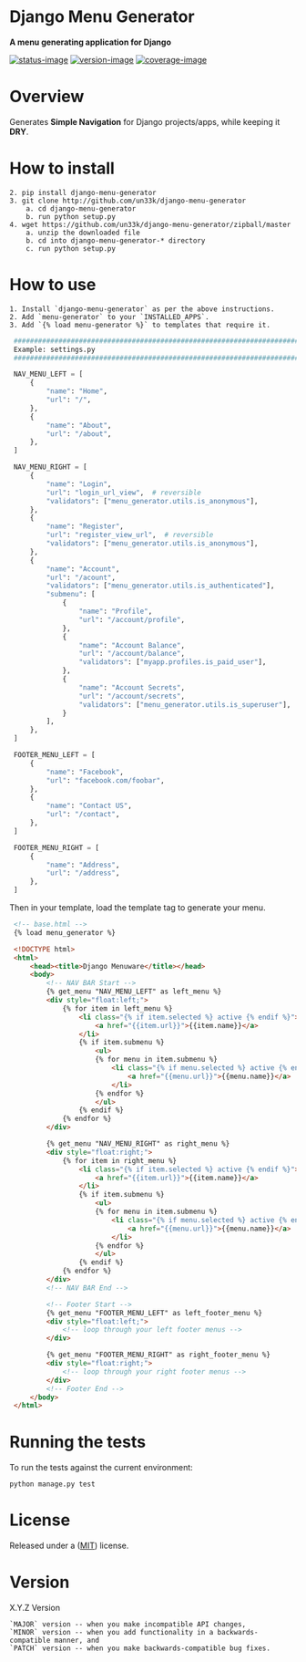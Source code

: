 Django Menu Generator
====================

**A menu generating application for Django**

[![status-image]][status-link]
[![version-image]][version-link]
[![coverage-image]][coverage-link]

Overview
====================

Generates **Simple Navigation** for Django projects/apps, while keeping it **DRY**.

How to install
====================

    2. pip install django-menu-generator
    3. git clone http://github.com/un33k/django-menu-generator
        a. cd django-menu-generator
        b. run python setup.py
    4. wget https://github.com/un33k/django-menu-generator/zipball/master
        a. unzip the downloaded file
        b. cd into django-menu-generator-* directory
        c. run python setup.py

How to use
====================
    1. Install `django-menu-generator` as per the above instructions.
    2. Add `menu-generator` to your `INSTALLED_APPS`.
    3. Add `{% load menu-generator %}` to templates that require it.

   ```python
    ####################################################################################
    Example: settings.py
    ####################################################################################

    NAV_MENU_LEFT = [
        {
            "name": "Home",
            "url": "/",
        },
        {
            "name": "About",
            "url": "/about",
        },
    ]

    NAV_MENU_RIGHT = [
        {
            "name": "Login",
            "url": "login_url_view",  # reversible
            "validators": ["menu_generator.utils.is_anonymous"],
        },
        {
            "name": "Register",
            "url": "register_view_url",  # reversible
            "validators": ["menu_generator.utils.is_anonymous"],
        },
        {
            "name": "Account",
            "url": "/acount",
            "validators": ["menu_generator.utils.is_authenticated"],
            "submenu": [
                {
                    "name": "Profile",
                    "url": "/account/profile",
                },
                {
                    "name": "Account Balance",
                    "url": "/account/balance",
                    "validators": ["myapp.profiles.is_paid_user"],
                },
                {
                    "name": "Account Secrets",
                    "url": "/account/secrets",
                    "validators": ["menu_generator.utils.is_superuser"],
                }
            ],
        },
    ]

    FOOTER_MENU_LEFT = [
        {
            "name": "Facebook",
            "url": "facebook.com/foobar",
        },
        {
            "name": "Contact US",
            "url": "/contact",
        },
    ]

    FOOTER_MENU_RIGHT = [
        {
            "name": "Address",
            "url": "/address",
        },
    ]
   ```

Then in your template, load the template tag to generate your menu.

   ```html
    <!-- base.html -->
    {% load menu_generator %}

    <!DOCTYPE html>
    <html>
        <head><title>Django Menuware</title></head>
        <body>
            <!-- NAV BAR Start -->
            {% get_menu "NAV_MENU_LEFT" as left_menu %}
            <div style="float:left;">
                {% for item in left_menu %}
                    <li class="{% if item.selected %} active {% endif %}">
                        <a href="{{item.url}}">{{item.name}}</a>
                    </li>
                    {% if item.submenu %}
                        <ul>
                        {% for menu in item.submenu %}
                            <li class="{% if menu.selected %} active {% endif %}">
                                <a href="{{menu.url}}">{{menu.name}}</a>
                            </li>
                        {% endfor %}
                        </ul>
                    {% endif %}
                {% endfor %}
            </div>

            {% get_menu "NAV_MENU_RIGHT" as right_menu %}
            <div style="float:right;">
                {% for item in right_menu %}
                    <li class="{% if item.selected %} active {% endif %}">
                        <a href="{{item.url}}">{{item.name}}</a>
                    </li>
                    {% if item.submenu %}
                        <ul>
                        {% for menu in item.submenu %}
                            <li class="{% if menu.selected %} active {% endif %}">
                                <a href="{{menu.url}}">{{menu.name}}</a>
                            </li>
                        {% endfor %}
                        </ul>
                    {% endif %}
                {% endfor %}
            </div>
            <!-- NAV BAR End -->

            <!-- Footer Start -->
            {% get_menu "FOOTER_MENU_LEFT" as left_footer_menu %}
            <div style="float:left;">
                <!-- loop through your left footer menus -->
            </div>

            {% get_menu "FOOTER_MENU_RIGHT" as right_footer_menu %}
            <div style="float:right;">
                <!-- loop through your right footer menus -->
            </div>
            <!-- Footer End -->
        </body>
    </html>
   ```

Running the tests
====================

To run the tests against the current environment:

    python manage.py test


License
====================

Released under a ([MIT](LICENSE)) license.


Version
====================
X.Y.Z Version

    `MAJOR` version -- when you make incompatible API changes,
    `MINOR` version -- when you add functionality in a backwards-compatible manner, and
    `PATCH` version -- when you make backwards-compatible bug fixes.

[status-image]: https://travis-ci.org/RADYConsultores/django-menu-generator.svg?branch=master
[status-link]: https://travis-ci.org/RADYConsultores/django-menu-generator?branch=master

[version-image]: https://img.shields.io/pypi/v/django-menu-generator.svg
[version-link]: https://pypi.python.org/pypi/django-menu-generator

[coverage-image]: https://coveralls.io/repos/github/RADYConsultores/django-menu-generator/badge.svg?branch=master
[coverage-link]: https://coveralls.io/github/RADYConsultores/django-menu-generator?branch=master

[download-image]: https://img.shields.io/pypi/dm/django-menu-generator.svg
[download-link]: https://pypi.python.org/pypi/django-menu-generator

